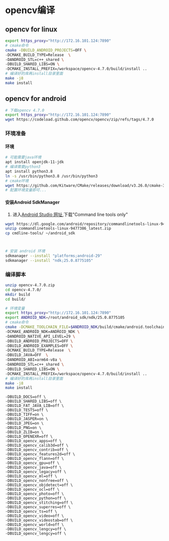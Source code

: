 # opencv编译

## opencv for linux
```bash
export https_proxy="http://172.16.101.124:7890"
# cmake命令
cmake -DBUILD_ANDROID_PROJECTS=OFF \
-DCMAKE_BUILD_TYPE=Release  \
-DANDROID_STL=c++_shared \
-DBUILD_SHARED_LIBS=ON \
-DCMAKE_INSTALL_PREFIX=/workspace/opencv-4.7.0/build/install ..
# 编译好的库再install目录里面
make -j8
make install

```


## opencv for android
```bash
# 下载opencv 4.7.0
export https_proxy="http://172.16.101.124:7890"
wget https://codeload.github.com/opencv/opencv/zip/refs/tags/4.7.0
```
### 环境准备
#### 环境
```bash
# 可能需要java环境
apt install openjdk-11-jdk
# 编译需要python3
apt install python3.8
ln -s /usr/bin/python3.8 /usr/bin/python3
# cmake环境
wget https://github.com/Kitware/CMake/releases/download/v3.26.0/cmake-3.26.0-linux-x86_64.sh
# 配置环境变量即可...
```

#### 安装Android SdkManager
1. 进入[Android Studio 网址](https://developer.android.com/studio),下载"Command line tools only"
```bash
wget https://dl.google.com/android/repository/commandlinetools-linux-9477386_latest.zip
unzip commandlinetools-linux-9477386_latest.zip
cp cmdline-tools/ ~/android_sdk



# 安装 android 环境
sdkmanager --install "platforms;android-29"
sdkmanager --install "ndk;25.0.8775105"
```

### 编译脚本
```bash
unzip opencv-4.7.0.zip
cd opencv-4.7.0/
mkdir build
cd build/
```

```bash
# 环境变量
export https_proxy="http://172.16.101.124:7890"
export ANDROID_NDK=/root/android_sdk/ndk/25.0.8775105
# cmake命令
cmake -DCMAKE_TOOLCHAIN_FILE=$ANDROID_NDK/build/cmake/android.toolchain.cmake \
-DCMAKE_ANDROID_NDK=ANDROID_NDK \
-DANDROID_NATIVE_API_LEVEL=29 \
-DBUILD_ANDROID_PROJECTS=OFF \
-DBUILD_ANDROID_EXAMPLES=OFF \
-DCMAKE_BUILD_TYPE=Release  \
-DBUILD_JAVA=OFF  \
-DANDROID_ABI=arm64-v8a \
-DANDROID_STL=c++_shared \
-DBUILD_SHARED_LIBS=ON \
-DCMAKE_INSTALL_PREFIX=/workspace/opencv-4.7.0/build/install ..
# 编译好的库再install目录里面
make -j8
make install
```
    -DBUILD_DOCS=off \
	-DBUILD_SHARED_LIBS=off \
    -DBUILD_FAT_JAVA_LIB=off \
    -DBUILD_TESTS=off \
    -DBUILD_TIFF=on \         
    -DBUILD_JASPER=on \        
    -DBUILD_JPEG=on \      
    -DBUILD_PNG=on \          
    -DBUILD_ZLIB=on \
    -DBUILD_OPENEXR=off \
    -DBUILD_opencv_apps=off \
    -DBUILD_opencv_calib3d=off \
    -DBUILD_opencv_contrib=off \
    -DBUILD_opencv_features2d=off \
    -DBUILD_opencv_flann=off \
    -DBUILD_opencv_gpu=off \
    -DBUILD_opencv_java=off \
    -DBUILD_opencv_legacy=off \
    -DBUILD_opencv_ml=off \
    -DBUILD_opencv_nonfree=off \
    -DBUILD_opencv_objdetect=off \
    -DBUILD_opencv_ocl=off \
    -DBUILD_opencv_photo=off \
    -DBUILD_opencv_python=off \
    -DBUILD_opencv_stitching=off \
    -DBUILD_opencv_superres=off \
    -DBUILD_opencv_ts=off \
    -DBUILD_opencv_video=off \
    -DBUILD_opencv_videostab=off \
    -DBUILD_opencv_world=off \
    -DBUILD_opencv_lengcy=off \
    -DBUILD_opencv_lengcy=off \